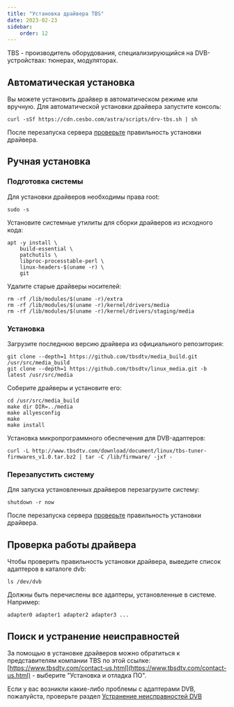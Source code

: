 ```yaml
---
title: "Установка драйвера TBS"
date: 2023-02-23
sidebar:
    order: 12
---
```


TBS - производитель оборудования, специализирующийся на DVB-устройствах: тюнерах, модуляторах.

## Автоматическая установка[](/ru/misc/tools-and-utilities/tbs-driver#auto-installation)

Вы можете установить драйвер в автоматическом режиме или вручную. Для автоматической установки драйвера запустите консоль:

```
curl -sSf https://cdn.cesbo.com/astra/scripts/drv-tbs.sh | sh
```

После перезапуска сервера [проверьте](/ru/misc/tools-and-utilities/tbs-driver#check-driver) правильность установки драйвера.

## Ручная установка[](/ru/misc/tools-and-utilities/tbs-driver#manual-installation)

### Подготовка системы

Для установки драйверов необходимы права root:

```
sudo -s
```

Установите системные утилиты для сборки драйверов из исходного кода:

```
apt -y install \
    build-essential \
    patchutils \
    libproc-processtable-perl \
    linux-headers-$(uname -r) \
    git
```

Удалите старые драйверы носителей:

```
rm -rf /lib/modules/$(uname -r)/extra
rm -rf /lib/modules/$(uname -r)/kernel/drivers/media
rm -rf /lib/modules/$(uname -r)/kernel/drivers/staging/media
```

### Установка

Загрузите последнюю версию драйвера из официального репозитория:

```
git clone --depth=1 https://github.com/tbsdtv/media_build.git /usr/src/media_build
git clone --depth=1 https://github.com/tbsdtv/linux_media.git -b latest /usr/src/media
```

Соберите драйверы и установите его:

```
cd /usr/src/media_build
make dir DIR=../media
make allyesconfig
make
make install
```

Установка микропрограммного обеспечения для DVB-адаптеров:

```
curl -L http://www.tbsdtv.com/download/document/linux/tbs-tuner-firmwares_v1.0.tar.bz2 | tar -C /lib/firmware/ -jxf -
```

### Перезапустить систему

Для запуска установленных драйверов перезагрузите систему:

```
shutdown -r now
```

После перезапуска сервера [проверьте](/ru/misc/tools-and-utilities/tbs-driver#check-driver) правильность установки драйвера.

## Проверка работы драйвера[](/ru/misc/tools-and-utilities/tbs-driver#check-driver)

Чтобы проверить правильность установки драйвера, выведите список адаптеров в каталоге dvb:

```
ls /dev/dvb
```

Должны быть перечислены все адаптеры, установленные в системе. Например:

```
adapter0 adapter1 adapter2 adapter3 ...
```

## Поиск и устранение неисправностей[](/ru/misc/tools-and-utilities/tbs-driver#troubleshooting)

За помощью в установке драйверов можно обратиться к представителям компании TBS по этой ссылке: [https://www.tbsdtv.com/contact-us.html](https://www.tbsdtv.com/contact-us.html) - выберите "Установка и отладка ПО".

Если у вас возникли какие-либо проблемы с адаптерами DVB, пожалуйста, проверьте раздел [Устранение неисправностей DVB](/ru/misc/troubleshooting/errors)
